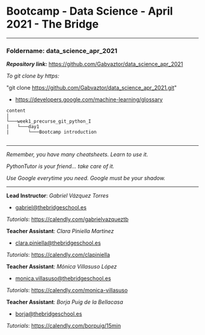 # Bootcamp - Data Science - April 2021 - The Bridge

----------

### **Foldername**: data_science_apr_2021

***Repository link:*** https://github.com/Gabvaztor/data_science_apr_2021

*To git clone by https:*

"git clone https://github.com/Gabvaztor/data_science_apr_2021.git"

- https://developers.google.com/machine-learning/glossary

```
content
│
└───week1_precurse_git_python_I
|   └───day1
|       └───Bootcamp introduction


```

---------

*Remember, you have many cheatsheets. Learn to use it.*

*PythonTutor is your friend... take care of it.*

*Use Google everytime you need. Google must be your shadow.*

---------

**Lead Instructor**: *Gabriel Vázquez Torres*

- gabriel@thebridgeschool.es

*Tutorials*: https://calendly.com/gabrielvazqueztb

**Teacher Assistant**: *Clara Piniella Martinez*

- clara.piniella@thebridgeschool.es

*Tutorials*: https://calendly.com/clapiniella

**Teacher Assistant**: *Mónica Villasuso López*

- monica.villasuso@thebridgeschool.es

*Tutorials*: https://calendly.com/monica-villasuso

**Teacher Assistant**: *Borja Puig de la Bellacasa*

- borja@thebridgeschool.es

*Tutorials*: https://calendly.com/borpuig/15min
